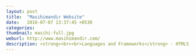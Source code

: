 ```yaml
---
layout: post
title:  "Masihimandir Website"
date:   2016-07-07 13:37:45 +0530
categories: 
thumbnail: masihi-full.jpg
weburl: http://www.masihimandir.com/
description: <strong><br><br>Languages and Frameworks</strong> - HTML5, CSS3, PHP, JAVASCRIPT, JQUERY, BOOTSTRAP.<br><br><strong>Tools Used</strong> - WORDPRESS:CMS, PHOTOSHOP, ILLUSTRATOR, DREAMWEAVER, NOTEPAD++.
---
```

